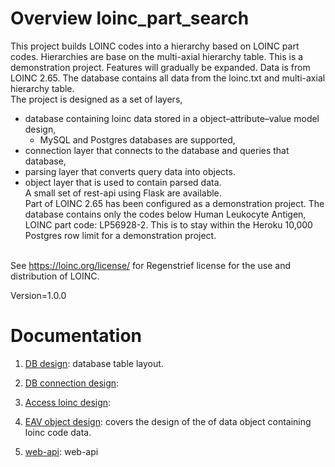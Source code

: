 # Overview loinc_part_search

This project builds LOINC codes into a hierarchy based on LOINC part codes.  Hierarchies are base on the multi-axial hierarchy table. This is a demonstration project.  Features will gradually be expanded.  Data is from LOINC 2.65. The database contains all data from the loinc.txt and multi-axial hierarchy table.<br>
The project is designed as a set of layers,
* database containing loinc data stored in a object–attribute–value model design,
  * MySQL and Postgres databases are supported,
* connection layer that connects to the database and queries that database,
* parsing layer that converts query data into objects.
* object layer that is used to contain parsed data.<br>
A small set of rest-api using Flask are available.<br>
Part of LOINC 2.65 has been configured as a demonstration project.  The database contains only the codes below Human Leukocyte Antigen, LOINC part code: LP56928-2.  This is to stay within the Heroku 10,000 Postgres row limit for a demonstration project.<br><br>

See https://loinc.org/license/ for Regenstrief license for the use and distribution of LOINC.<br>

Version=1.0.0<br>



# Documentation

1. [DB design](db_design.md): database table layout.

2. [DB connection design](db_connection_design.md):

3. [Access loinc design](access_loinc_design.md):

4. [EAV object design](eav_object_design.md): covers the design of the of data object containing loinc code data.

5. [web-api](web_api.md): web-api








